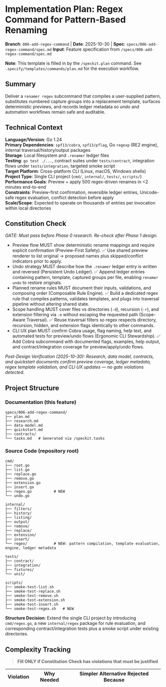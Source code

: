 # Implementation Plan: Regex Command for Pattern-Based Renaming

**Branch**: `006-add-regex-command` | **Date**: 2025-10-30 | **Spec**: `specs/006-add-regex-command/spec.md`
**Input**: Feature specification from `/specs/006-add-regex-command/spec.md`

**Note**: This template is filled in by the `/speckit.plan` command. See `.specify/templates/commands/plan.md` for the execution workflow.

## Summary

Deliver a `renamer regex` subcommand that compiles a user-supplied pattern, substitutes numbered capture groups into a replacement template, surfaces deterministic previews, and records ledger metadata so undo and automation workflows remain safe and auditable.

## Technical Context

**Language/Version**: Go 1.24  
**Primary Dependencies**: `spf13/cobra`, `spf13/pflag`, Go `regexp` (RE2 engine), internal traversal/history/output packages  
**Storage**: Local filesystem and `.renamer` ledger files  
**Testing**: `go test ./...`, contract suites under `tests/contract`, integration flows under `tests/integration`, targeted smoke script  
**Target Platform**: Cross-platform CLI (Linux, macOS, Windows shells)  
**Project Type**: Single CLI project (`cmd/`, `internal/`, `tests/`, `scripts/`)  
**Performance Goals**: Preview + apply 500 regex-driven renames in <2 minutes end-to-end  
**Constraints**: Preview-first confirmation, reversible ledger entries, Unicode-safe regex evaluation, conflict detection before apply  
**Scale/Scope**: Expected to operate on thousands of entries per invocation within local directories

## Constitution Check

*GATE: Must pass before Phase 0 research. Re-check after Phase 1 design.*

- Preview flow MUST show deterministic rename mappings and require explicit confirmation (Preview-First Safety). ✅ Use shared preview renderer to list original → proposed names plus skipped/conflict indicators prior to apply.
- Undo strategy MUST describe how the `.renamer` ledger entry is written and reversed (Persistent Undo Ledger). ✅ Append ledger entries containing pattern, template, captured groups per file, enabling `renamer undo` to restore originals.
- Planned rename rules MUST document their inputs, validations, and composing order (Composable Rule Engine). ✅ Build a dedicated regex rule that compiles patterns, validates templates, and plugs into traversal pipeline without altering shared state.
- Scope handling MUST cover files vs directories (`-d`), recursion (`-r`), and extension filtering via `-e` without escaping the requested path (Scope-Aware Traversal). ✅ Reuse traversal filters so regex respects directory, recursion, hidden, and extension flags identically to other commands.
- CLI UX plan MUST confirm Cobra usage, flag naming, help text, and automated tests for preview/undo flows (Ergonomic CLI Stewardship). ✅ Add Cobra subcommand with documented flags, examples, help output, and contract/integration coverage for preview/apply/undo flows.

*Post-Design Verification (2025-10-30): Research, data model, contracts, and quickstart documents confirm preview coverage, ledger metadata, regex template validation, and CLI UX updates — no gate violations detected.*

## Project Structure

### Documentation (this feature)

```text
specs/006-add-regex-command/
├── plan.md
├── research.md
├── data-model.md
├── quickstart.md
├── contracts/
└── tasks.md   # Generated via /speckit.tasks
```

### Source Code (repository root)

```text
cmd/
├── root.go
├── list.go
├── replace.go
├── remove.go
├── extension.go
├── insert.go
├── regex.go          # NEW
└── undo.go

internal/
├── filters/
├── history/
├── listing/
├── output/
├── remove/
├── replace/
├── extension/
├── insert/
└── regex/            # NEW: pattern compilation, template evaluation, engine, ledger metadata

tests/
├── contract/
├── integration/
├── fixtures/
└── unit/

scripts/
├── smoke-test-list.sh
├── smoke-test-replace.sh
├── smoke-test-remove.sh
├── smoke-test-extension.sh
├── smoke-test-insert.sh
└── smoke-test-regex.sh   # NEW
```

**Structure Decision**: Extend the single CLI project by introducing `cmd/regex.go`, a new `internal/regex` package for rule evaluation, and corresponding contract/integration tests plus a smoke script under existing directories.

## Complexity Tracking

> **Fill ONLY if Constitution Check has violations that must be justified**

| Violation | Why Needed | Simpler Alternative Rejected Because |
|-----------|------------|-------------------------------------|
